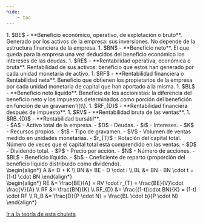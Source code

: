 ```yaml
---
hide:
    - toc
---
```

<div class="grid" markdown>
<div markdown>
1. $BE$ - **Beneficio económico, operativo, de explotación o bruto**. Generado por los activos de la empresa: sus inversiones. No depende de la estructura financiera de la empresa.
1. $BN$ - **Beneficio neto**. El que queda para la empresa una vez deducidos del beneficio económico los intereses de las deudas.
1. $RE$ - **Rentabilidad operativa, económica o bruta**. Rentabilidad de sus activos: beneficio que estos han generado por cada unidad monetaria de activo.
1. $RF$ - **Rentabilidad financiera o Rentabilidad neta**. Beneficio que obtienen los propietarios de la empresa por cada unidad monetaria de capital que han aportado a la misma.
1. $BL$ - **Beneficio neto líquido**. Beneficio de los accionistas: la diferencia del beneficio neto y los impuestos determinados como porción del benefición en función de un gravamen \(t\).
1. $RF_{D}$ - **Rentabilidad financiera después de impuesto**.
1. $RV$ - **Rentabilidad bruta de las ventas**.
1. $RB_{D}$ - **Rentabilidad bursátil**.
</div>
<div markdown>
- $A$ - Activo total de la empresa.
- $D$ - Deudas.
- $i$ - Intereses.
- $K$ - Recursos propios.
- $t$ - Tipo de gravamen.
- $V$ - Volumen de ventas medido en unidades monetarias.
- $r_{T}$ - Rotación del capital total. Número de veces que el capital total está comprendido en las ventas.
- $D$ - Dividendo total.
- $P$ - Precio por acción.
- $N$ - Número de acciones.
- $BL$ - Beneficio líquido.
- $b$ - Coeficiente de reparto (proporción del beneficio líquido distribuido como dividendo).
</div>
</div>
<div class="grid" markdown>
<div markdown>
\begin{align*}
A &= D + K \\
BN &= BE - D \cdot i \\
BL &= BN - BN \cdot t = (1-t) \cdot BN
\end{align*}
</div>
<div markdown>
\begin{align*}
RE &= \frac{BE}{A} = RV \cdot r_{T} = \frac{BE}{V}\cdot \frac{V}{A} \\
RF &= \frac{BN}{K} \\
RF_{D} &= \frac{(1-t)\cdot BN}{K} = (1-t) \cdot RF \\
R_B &= \frac{D}{P \cdot N} = \frac{BL \cdot b}{P \cdot N}
\end{align*}
</div>
</div>

[Ir a la teoría de esta chuleta](../tema_06.md#medida_rentabilidad)
